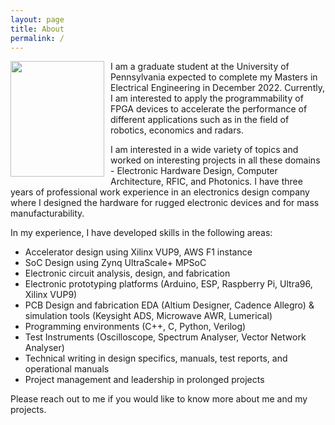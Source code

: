 ```yaml
---
layout: page
title: About
permalink: /
---
```

<img width="150" height="185" style="float: left; padding-right: 10px" src="https://user-images.githubusercontent.com/47292036/174701643-5bf2240e-0604-43e3-8bc4-06dbad4895fd.JPG">
I am a graduate student at the University of Pennsylvania expected to complete my Masters in Electrical Engineering in December 2022. Currently, I am interested to apply the programmability of FPGA devices to accelerate the performance of different applications such as in the field of robotics, economics and radars. 

I am interested in a wide variety of topics and worked on interesting projects in all these domains - Electronic Hardware Design, Computer Architecture, RFIC, and Photonics. I have three years of professional work experience in an electronics design company where I designed the hardware for rugged electronic devices and for mass manufacturability.

In my experience, I have developed skills in the following areas:
- Accelerator design using Xilinx VUP9, AWS F1 instance
- SoC Design using Zynq UltraScale+ MPSoC
- Electronic circuit analysis, design, and fabrication
- Electronic prototyping platforms (Arduino, ESP, Raspberry Pi, Ultra96, Xilinx VUP9)
- PCB Design and fabrication EDA (Altium Designer, Cadence Allegro) & simulation tools (Keysight ADS, Microwave AWR, Lumerical)
- Programming environments (C++, C, Python, Verilog)
- Test Instruments (Oscilloscope, Spectrum Analyser, Vector Network Analyser)
- Technical writing in design specifics, manuals, test reports, and operational manuals
- Project management and leadership in prolonged projects

Please reach out to me if you would like to know more about me and my projects. 
<!-- If you like to call me up or grab a drink, do reach me out at [this link] (https://calendly.com/bhagathcheela/casual-meetup)  -->
